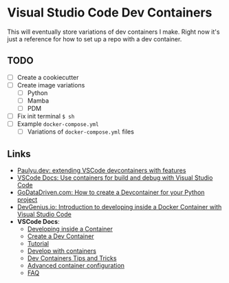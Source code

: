 # Visual Studio Code Dev Containers

This will eventually store variations of dev containers I make. Right now it's just a reference for how to set up a repo with a dev container.

## TODO

- [ ] Create a cookiecutter
- [ ] Create image variations
  - [ ] Python
  - [ ] Mamba
  - [ ] PDM
- [ ] Fix init terminal `$ sh`
- [ ] Example `docker-compose.yml`
  - [ ] Variations of `docker-compose.yml` files

## Links

- [Paulyu.dev: extending VSCode devcontainers with features](https://paulyu.dev/article/extending-vscode-devcontainer-features/)
- [VSCode Docs: Use containers for build and debug with Visual Studio Code](https://learn.microsoft.com/en-us/azure-sphere/app-development/container-build-vscode?view=azure-sphere-legacy)
- [GoDataDriven.com: How to create a Devcontainer for your Python project](https://godatadriven.com/blog/how-to-create-a-devcontainer-for-your-python-project-%F0%9F%90%B3/)
- [DevGenius.io: Introduction to developing inside a Docker Container with Visual Studio Code](https://blog.devgenius.io/introduction-to-containerized-development-with-visual-studio-code-f2ec2683ebe1)
- **VSCode Docs**:
  - [Developing inside a Container](https://code.visualstudio.com/docs/devcontainers/containers)
  - [Create a Dev Container](https://code.visualstudio.com/docs/devcontainers/create-dev-container)
  - [Tutorial](https://code.visualstudio.com/docs/devcontainers/tutorial)
  - [Develop with containers](https://code.visualstudio.com/learn/develop-cloud/containers)
  - [Dev Containers Tips and Tricks](https://code.visualstudio.com/docs/devcontainers/tips-and-tricks)
  - [Advanced container configuration](https://code.visualstudio.com/remote/advancedcontainers/overview)
  - [FAQ](https://code.visualstudio.com/docs/devcontainers/faq)

